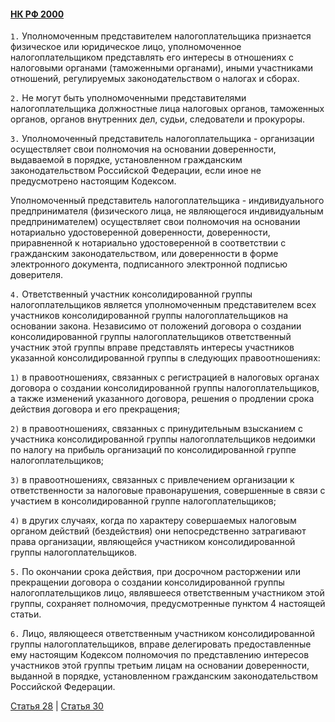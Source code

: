 #### [НК РФ 2000](https://lalawland.github.io/eurasia/russia/taxes)

`1.` Уполномоченным представителем налогоплательщика признается физическое или юридическое лицо, уполномоченное налогоплательщиком представлять его интересы в отношениях с налоговыми органами (таможенными органами), иными участниками отношений, регулируемых законодательством о налогах и сборах.

`2.` Не могут быть уполномоченными представителями налогоплательщика должностные лица налоговых органов, таможенных органов, органов внутренних дел, судьи, следователи и прокуроры.

`3.` Уполномоченный представитель налогоплательщика - организации осуществляет свои полномочия на основании доверенности, выдаваемой в порядке, установленном гражданским законодательством Российской Федерации, если иное не предусмотрено настоящим Кодексом.

Уполномоченный представитель налогоплательщика - индивидуального предпринимателя (физического лица, не являющегося индивидуальным предпринимателем) осуществляет свои полномочия на основании нотариально удостоверенной доверенности, доверенности, приравненной к нотариально удостоверенной в соответствии с гражданским законодательством, или доверенности в форме электронного документа, подписанного электронной подписью доверителя.

`4.` Ответственный участник консолидированной группы налогоплательщиков является уполномоченным представителем всех участников консолидированной группы налогоплательщиков на основании закона. Независимо от положений договора о создании консолидированной группы налогоплательщиков ответственный участник этой группы вправе представлять интересы участников указанной консолидированной группы в следующих правоотношениях:

`1)` в правоотношениях, связанных с регистрацией в налоговых органах договора о создании консолидированной группы налогоплательщиков, а также изменений указанного договора, решения о продлении срока действия договора и его прекращения;

`2)` в правоотношениях, связанных с принудительным взысканием с участника консолидированной группы налогоплательщиков недоимки по налогу на прибыль организаций по консолидированной группе налогоплательщиков;

`3)` в правоотношениях, связанных с привлечением организации к ответственности за налоговые правонарушения, совершенные в связи с участием в консолидированной группе налогоплательщиков;

`4)` в других случаях, когда по характеру совершаемых налоговым органом действий (бездействия) они непосредственно затрагивают права организации, являющейся участником консолидированной группы налогоплательщиков.

`5.` По окончании срока действия, при досрочном расторжении или прекращении договора о создании консолидированной группы налогоплательщиков лицо, являвшееся ответственным участником этой группы, сохраняет полномочия, предусмотренные пунктом 4 настоящей статьи.

`6.` Лицо, являющееся ответственным участником консолидированной группы налогоплательщиков, вправе делегировать предоставленные ему настоящим Кодексом полномочия по представлению интересов участников этой группы третьим лицам на основании доверенности, выданной в порядке, установленном гражданским законодательством Российской Федерации.

[Статья 28](https://lalawland.github.io/eurasia/russia/taxes/art28) | [Статья 30](https://lalawland.github.io/eurasia/russia/taxes/art30)
